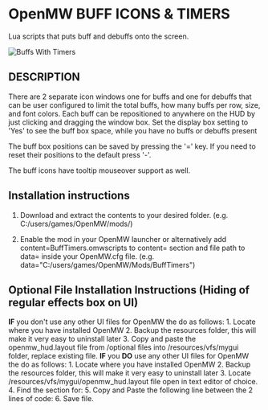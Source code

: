 # OpenMW BUFF ICONS & TIMERS
Lua scripts that puts buff and debuffs onto the screen. 

![Buffs With Timers](/photos/screencap1.png?raw=true)
## DESCRIPTION
There are 2 separate icon windows one for buffs and one for debuffs that can be user configured to limit the total buffs, how many buffs per row, size, and font colors. 
Each buff can be repositioned to anywhere on the HUD by just clicking and dragging the window box. Set the display box setting to 'Yes' to see the buff box space, while you have no buffs or debuffs present

The buff box positions can be saved by pressing the '=' key. If you need to reset their positions to the default press '-'.

The buff icons have tooltip mouseover support as well. 


## Installation instructions

1. Download and extract the contents to your desired folder. (e.g. C:/users/games/OpenMW/mods/)

2. Enable the mod in your OpenMW launcher or alternatively add content=BuffTimers.omwscripts to content= section and file path to data= inside your OpenMW.cfg file. (e.g. data="C:/users/games/OpenMW/Mods/BuffTimers")

## Optional File Installation Instructions (Hiding of regular effects box on UI)
**IF** you don't use any other UI files for OpenMW the do as follows:
    1. Locate where you have installed OpenMW 
    2. Backup the resources folder, this will make it very easy to uninstall later
    3. Copy and paste the openmw_hud.layout file from /optional files into /resources/vfs/mygui folder, replace existing file.
**IF** you **DO** use any other UI files for OpenMW the do as follows:
    1. Locate where you have installed OpenMW 
    2. Backup the resources folder, this will make it very easy to uninstall later
    3. Locate /resources/vfs/mygui/openmw_hud.layout file open in text editor of choice.
    4. Find the section for:
        <Widget type="Widget" skin="HUD_Box_Transparent" position="199 168 20 20" align="Right Bottom" name="EffectBox">
        </Widget>
    5. Copy and Paste the following line between the 2 lines of code:  <Property key="Size" value="0,0"/> 
    6. Save file. 
    


